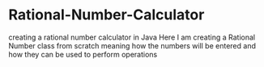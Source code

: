 # Rational-Number-Calculator
creating a rational number calculator in Java
Here I am creating a Rational Number class from scratch meaning how the numbers will be entered and how they can be used to perform operations
